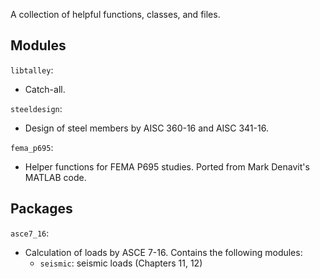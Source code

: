 A collection of helpful functions, classes, and files.

## Modules

`libtalley`:
- Catch-all.

`steeldesign`:
- Design of steel members by AISC 360-16 and AISC 341-16.

`fema_p695`:
- Helper functions for FEMA P695 studies. Ported from Mark Denavit's MATLAB code.

## Packages

`asce7_16`:
- Calculation of loads by ASCE 7-16. Contains the following modules:
    - `seismic`: seismic loads (Chapters 11, 12)
